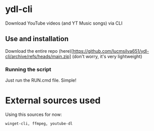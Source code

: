 # ydl-cli
Download YouTube videos (and YT Music songs) via CLI
## Use and installation
Download the entire repo (here)[https://github.com/lucmsilva651/ydl-cli/archive/refs/heads/main.zip] (don't worry, it's very lightweight)
### Running the script
Just run the RUN.cmd file. Simple!

# External sources used
Using this sources for now:
```
winget-cli, ffmpeg, youtube-dl
``` 